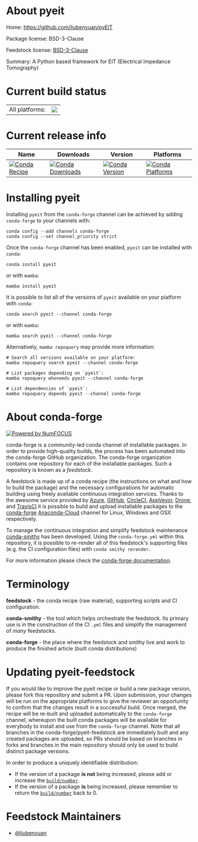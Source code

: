 About pyeit
===========

Home: https://github.com/liubenyuan/pyEIT

Package license: BSD-3-Clause

Feedstock license: [BSD-3-Clause](https://github.com/conda-forge/pyeit-feedstock/blob/main/LICENSE.txt)

Summary: A Python based framework for EIT (Electrical Impedance Tomography)

Current build status
====================


<table><tr><td>All platforms:</td>
    <td>
      <a href="https://dev.azure.com/conda-forge/feedstock-builds/_build/latest?definitionId=15453&branchName=main">
        <img src="https://dev.azure.com/conda-forge/feedstock-builds/_apis/build/status/pyeit-feedstock?branchName=main">
      </a>
    </td>
  </tr>
</table>

Current release info
====================

| Name | Downloads | Version | Platforms |
| --- | --- | --- | --- |
| [![Conda Recipe](https://img.shields.io/badge/recipe-pyeit-green.svg)](https://anaconda.org/conda-forge/pyeit) | [![Conda Downloads](https://img.shields.io/conda/dn/conda-forge/pyeit.svg)](https://anaconda.org/conda-forge/pyeit) | [![Conda Version](https://img.shields.io/conda/vn/conda-forge/pyeit.svg)](https://anaconda.org/conda-forge/pyeit) | [![Conda Platforms](https://img.shields.io/conda/pn/conda-forge/pyeit.svg)](https://anaconda.org/conda-forge/pyeit) |

Installing pyeit
================

Installing `pyeit` from the `conda-forge` channel can be achieved by adding `conda-forge` to your channels with:

```
conda config --add channels conda-forge
conda config --set channel_priority strict
```

Once the `conda-forge` channel has been enabled, `pyeit` can be installed with `conda`:

```
conda install pyeit
```

or with `mamba`:

```
mamba install pyeit
```

It is possible to list all of the versions of `pyeit` available on your platform with `conda`:

```
conda search pyeit --channel conda-forge
```

or with `mamba`:

```
mamba search pyeit --channel conda-forge
```

Alternatively, `mamba repoquery` may provide more information:

```
# Search all versions available on your platform:
mamba repoquery search pyeit --channel conda-forge

# List packages depending on `pyeit`:
mamba repoquery whoneeds pyeit --channel conda-forge

# List dependencies of `pyeit`:
mamba repoquery depends pyeit --channel conda-forge
```


About conda-forge
=================

[![Powered by
NumFOCUS](https://img.shields.io/badge/powered%20by-NumFOCUS-orange.svg?style=flat&colorA=E1523D&colorB=007D8A)](https://numfocus.org)

conda-forge is a community-led conda channel of installable packages.
In order to provide high-quality builds, the process has been automated into the
conda-forge GitHub organization. The conda-forge organization contains one repository
for each of the installable packages. Such a repository is known as a *feedstock*.

A feedstock is made up of a conda recipe (the instructions on what and how to build
the package) and the necessary configurations for automatic building using freely
available continuous integration services. Thanks to the awesome service provided by
[Azure](https://azure.microsoft.com/en-us/services/devops/), [GitHub](https://github.com/),
[CircleCI](https://circleci.com/), [AppVeyor](https://www.appveyor.com/),
[Drone](https://cloud.drone.io/welcome), and [TravisCI](https://travis-ci.com/)
it is possible to build and upload installable packages to the
[conda-forge](https://anaconda.org/conda-forge) [Anaconda-Cloud](https://anaconda.org/)
channel for Linux, Windows and OSX respectively.

To manage the continuous integration and simplify feedstock maintenance
[conda-smithy](https://github.com/conda-forge/conda-smithy) has been developed.
Using the ``conda-forge.yml`` within this repository, it is possible to re-render all of
this feedstock's supporting files (e.g. the CI configuration files) with ``conda smithy rerender``.

For more information please check the [conda-forge documentation](https://conda-forge.org/docs/).

Terminology
===========

**feedstock** - the conda recipe (raw material), supporting scripts and CI configuration.

**conda-smithy** - the tool which helps orchestrate the feedstock.
                   Its primary use is in the construction of the CI ``.yml`` files
                   and simplify the management of *many* feedstocks.

**conda-forge** - the place where the feedstock and smithy live and work to
                  produce the finished article (built conda distributions)


Updating pyeit-feedstock
========================

If you would like to improve the pyeit recipe or build a new
package version, please fork this repository and submit a PR. Upon submission,
your changes will be run on the appropriate platforms to give the reviewer an
opportunity to confirm that the changes result in a successful build. Once
merged, the recipe will be re-built and uploaded automatically to the
`conda-forge` channel, whereupon the built conda packages will be available for
everybody to install and use from the `conda-forge` channel.
Note that all branches in the conda-forge/pyeit-feedstock are
immediately built and any created packages are uploaded, so PRs should be based
on branches in forks and branches in the main repository should only be used to
build distinct package versions.

In order to produce a uniquely identifiable distribution:
 * If the version of a package **is not** being increased, please add or increase
   the [``build/number``](https://docs.conda.io/projects/conda-build/en/latest/resources/define-metadata.html#build-number-and-string).
 * If the version of a package **is** being increased, please remember to return
   the [``build/number``](https://docs.conda.io/projects/conda-build/en/latest/resources/define-metadata.html#build-number-and-string)
   back to 0.

Feedstock Maintainers
=====================

* [@liubenyuan](https://github.com/liubenyuan/)

